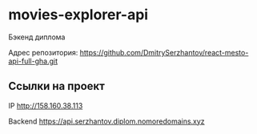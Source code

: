 # movies-explorer-api
Бэкенд диплома




Адрес репозитория: https://github.com/DmitrySerzhantov/react-mesto-api-full-gha.git

## Ссылки на проект

IP http://158.160.38.113

Backend https://api.serzhantov.diplom.nomoredomains.xyz

